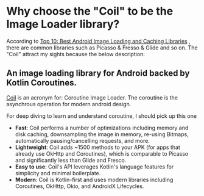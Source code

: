 # Why choose the "Coil" to be the Image Loader library?
According to [Top 10: Best Android Image Loading and Caching Libraries](https://ourcodeworld.com/articles/read/929/top-10-best-android-image-loading-and-caching-libraries) , there are common libraries such as Picasso & Fresso & Glide and so on. The "Coil" attract my sights because the below description:

## An image loading library for Android backed by Kotlin Coroutines.
[Coil](https://coil-kt.github.io/coil/) is an acronym for: Coroutine Image Loader.
The coroutine is the asynchrous operation for modern android design.

For deep diving to learn and understand coroutine, I should pick up this one

* **Fast**: Coil performs a number of optimizations including memory and disk caching, downsampling the image in memory, re-using Bitmaps, automatically pausing/cancelling requests, and more.
* **Lightweight**: Coil adds ~1500 methods to your APK (for apps that already use OkHttp and Coroutines), which is comparable to Picasso and significantly less than Glide and Fresco.
* **Easy to use**: Coil's API leverages Kotlin's language features for simplicity and minimal boilerplate.
* **Modern**: Coil is Kotlin-first and uses modern libraries including Coroutines, OkHttp, Okio, and AndroidX Lifecycles.